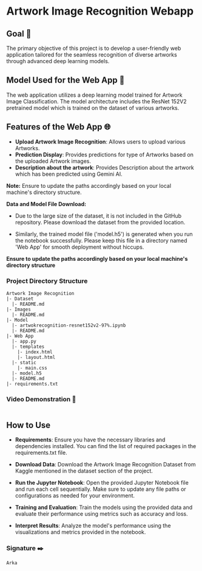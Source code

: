 # Artwork Image Recognition Webapp

## Goal 🎯

The primary objective of this project is to develop a user-friendly web application tailored for the seamless recognition of diverse artworks through advanced deep learning models.

## Model Used for the Web App 🧮

The web application utilizes a deep learning model trained for Artwork Image Classification. The model architecture includes the ResNet 152V2 pretrained model which is trained on the dataset of various artworks.

## Features of the Web App 🌐

- **Upload Artwork Image Recognition**: Allows users to upload various Artworks.
- **Prediction Display**: Provides predictions for type of Artworks based on the uploaded Artwork images.
- **Description about the artwork**: Provides Description about the artwork which has been predicted using Gemini AI. 

**Note:** Ensure to update the paths accordingly based on your local machine's directory structure.

**Data and Model File Download:**

- Due to the large size of the dataset, it is not included in the GitHub repository. Please download the dataset from the provided location. 

- Similarly, the trained model file ('model.h5') is generated when you run the notebook successfully. Please keep this file in a directory named 'Web App' for smooth deployment without hiccups.

**Ensure to update the paths accordingly based on your local machine's directory structure**

### Project Directory Structure

```
Artwork Image Recognition
|- Dataset
  |- README.md
|- Images
  |- README.md
|- Model
  |- artwokrecognition-resnet152v2-97%.ipynb
  |- README.md
|- Web App
  |- app.py
  |- templates
    |- index.html
    |- layout.html
  |- static
    |- main.css
  |- model.h5
  |- README.md
|- requirements.txt
```
### Video Demonstration 🎥
[![]()](https://github.com/ArkaDutta-Maker/DL-Simplified/assets/52216225/a3799586-d42b-4a7d-956e-9cdb0c8bac23)

## How to Use

- **Requirements**: Ensure you have the necessary libraries and dependencies installed. You can find the list of required packages in the requirements.txt file.

- **Download Data**: Download the Artwork Image Recognition Dataset from Kaggle mentioned in the dataset section of the project.

- **Run the Jupyter Notebook**: Open the provided Jupyter Notebook file and run each cell sequentially. Make sure to update any file paths or configurations as needed for your environment.

- **Training and Evaluation**: Train the models using the provided data and evaluate their performance using metrics such as accuracy and loss.

- **Interpret Results**: Analyze the model's performance using the visualizations and metrics provided in the notebook.

### Signature ✒️

`Arka`

